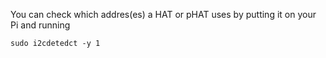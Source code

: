 You can check which addres(es) a HAT or pHAT uses by putting it on your Pi and running

`sudo i2cdetedct -y 1`